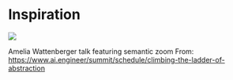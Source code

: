 # Inspiration

![](https://db-feed.s3.us-east-1.amazonaws.com/next-s3-uploads/05d20a83-00d3-4970-9cae-252b9863ccd2/Screenshot%25202023-11-10%2520at%252010.01.31%25E2%2580%25AFAM.png)

Amelia Wattenberger talk featuring semantic zoom
From: https://www.ai.engineer/summit/schedule/climbing-the-ladder-of-abstraction